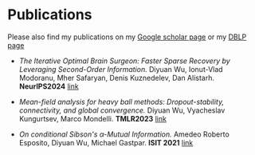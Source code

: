 # Publications

Please also find my publications on my [Google scholar page](https://scholar.google.com/citations?user=MztcJLMAAAAJ&hl=zh-CN) or my [DBLP page](https://dblp.org/pid/284/7961.html)



- *The Iterative Optimal Brain Surgeon: Faster Sparse Recovery by Leveraging Second-Order Information.*  Diyuan Wu, Ionut-Vlad Modoranu, Mher Safaryan, Denis Kuznedelev, Dan Alistarh.   **NeurIPS2024** [link](https://arxiv.org/abs/2408.17163)


- *Mean-field analysis for heavy ball methods: Dropout-stability, connectivity, and global convergence.*  Diyuan Wu, Vyacheslav Kungurtsev, Marco Mondelli.  **TMLR2023** [link](https://openreview.net/forum?id=gZna3IiGfl)



- *On conditional Sibson's $\alpha$-Mutual Information.*  Amedeo Roberto Esposito, Diyuan Wu, Michael Gastpar.  **ISIT 2021** [link](https://ieeexplore.ieee.org/stamp/stamp.jsp?arnumber=9517944)
